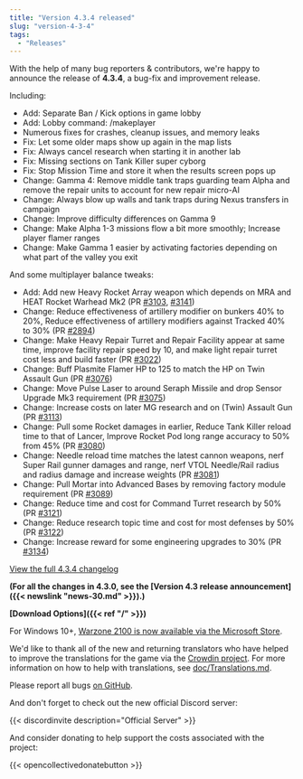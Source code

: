```yaml
---
title: "Version 4.3.4 released"
slug: "version-4-3-4"
tags:
  - "Releases"
---
```


With the help of many bug reporters & contributors, we're happy to announce the release of **4.3.4**, a bug-fix and improvement release.

Including:
- Add: Separate Ban / Kick options in game lobby
- Add: Lobby command: /makeplayer
- Numerous fixes for crashes, cleanup issues, and memory leaks
- Fix: Let some older maps show up again in the map lists
- Fix: Always cancel research when starting it in another lab
- Fix: Missing sections on Tank Killer super cyborg
- Fix: Stop Mission Time and store it when the results screen pops up
- Change: Gamma 4: Remove middle tank traps guarding team Alpha and remove the repair units to account for new repair micro-AI
- Change: Always blow up walls and tank traps during Nexus transfers in campaign
- Change: Improve difficulty differences on Gamma 9
- Change: Make Alpha 1-3 missions flow a bit more smoothly; Increase player flamer ranges
- Change: Make Gamma 1 easier by activating factories depending on what part of the valley you exit

And some multiplayer balance tweaks:
- Add: Add new Heavy Rocket Array weapon which depends on MRA and HEAT Rocket Warhead Mk2 (PR [#3103](https://github.com/Warzone2100/warzone2100/pull/3103), [#3141](https://github.com/Warzone2100/warzone2100/pull/3141))
- Change: Reduce effectiveness of artillery modifier on bunkers 40% to 20%, Reduce effectiveness of artillery modifiers against Tracked 40% to 30% (PR [#2894](https://github.com/Warzone2100/warzone2100/pull/2894))
- Change: Make Heavy Repair Turret and Repair Facility appear at same time, improve facility repair speed by 10, and make light repair turret cost less and build faster (PR [#3022](https://github.com/Warzone2100/warzone2100/pull/3022))
- Change: Buff Plasmite Flamer HP to 125 to match the HP on Twin Assault Gun (PR [#3076](https://github.com/Warzone2100/warzone2100/pull/3076))
- Change: Move Pulse Laser to around Seraph Missile and drop Sensor Upgrade Mk3 requirement (PR [#3075](https://github.com/Warzone2100/warzone2100/pull/3075))
- Change: Increase costs on later MG research and on (Twin) Assault Gun (PR [#3113](https://github.com/Warzone2100/warzone2100/pull/3113))
- Change: Pull some Rocket damages in earlier, Reduce Tank Killer reload time to that of Lancer, Improve Rocket Pod long range accuracy to 50% from 45% (PR [#3080](https://github.com/Warzone2100/warzone2100/pull/3080))
- Change: Needle reload time matches the latest cannon weapons, nerf Super Rail gunner damages and range, nerf VTOL Needle/Rail radius and radius damage and increase weights (PR [#3081](https://github.com/Warzone2100/warzone2100/pull/3081))
- Change: Pull Mortar into Advanced Bases by removing factory module requirement (PR [#3089](https://github.com/Warzone2100/warzone2100/pull/3089))
- Change: Reduce time and cost for Command Turret research by 50% (PR [#3121](https://github.com/Warzone2100/warzone2100/pull/3121))
- Change: Reduce research topic time and cost for most defenses by 50% (PR [#3122](https://github.com/Warzone2100/warzone2100/pull/3122))
- Change: Increase reward for some engineering upgrades to 30% (PR [#3134](https://github.com/Warzone2100/warzone2100/pull/3134))

[View the full 4.3.4 changelog](https://github.com/Warzone2100/warzone2100/raw/4.3.4/ChangeLog)

**(For all the changes in 4.3.0, see the [Version 4.3 release announcement]({{< newslink "news-30.md" >}}).)**

**[Download Options]({{< ref "/" >}})**

For Windows 10+, [Warzone 2100 is now available via the Microsoft Store](https://www.microsoft.com/store/apps/9MW0Z4MPCS8C).

We'd like to thank all of the new and returning translators who have helped to improve the translations for the game via the [Crowdin project](https://crowdin.com/project/warzone2100). For more information on how to help with translations, see [doc/Translations.md](https://github.com/Warzone2100/warzone2100/blob/master/doc/Translations.md#how-do-i-help-translate).

Please report all bugs [on GitHub](https://github.com/Warzone2100/warzone2100/issues).

And don't forget to check out the new official Discord server:

{{< discordinvite description="Official Server" >}}

And consider donating to help support the costs associated with the project:

{{< opencollectivedonatebutton >}}
